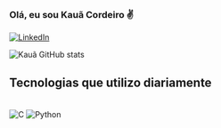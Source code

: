 ### Olá, eu sou Kauã Cordeiro ✌️


[![LinkedIn](https://img.shields.io/badge/LinkedIn-0077B5?style=for-the-badge&logo=linkedin&logoColor=white)](https://img.shields.io/badge/LinkedIn-0077B5?style=for-the-badge&logo=linkedin&logoColor=white)

![Kauã GitHub stats](https://github-readme-stats.vercel.app/api?username=kcac1108&show_icons=true&theme=dracula)

## Tecnologias que utilizo diariamente

<div style="display: inline_block"><br/>
    <img align="center" alt= "C" src="https://img.shields.io/badge/C-00599C?style=for-the-badge&logo=c&logoColor=white" />
    <img align="center" alt= "Python" src="https://img.shields.io/badge/Python-3776AB?style=for-the-badge&logo=python&logoColor=white" />
</div>
